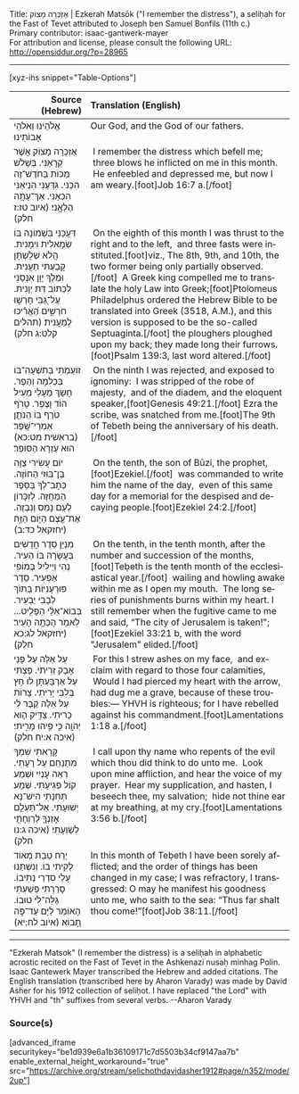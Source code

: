 <html>
<head></head>
<body>
Title: אֶזְכְּרָה מָצוֹק | Ezkerah Matsōk ("I remember the distress"), a seliḥah for the Fast of Tevet attributed to Joseph ben Samuel Bonfils (11th c.)<br />
Primary contributor: isaac-gantwerk-mayer<br />
For attribution and license, please consult the following URL: <a href="http://opensiddur.org/?p=28965">http://opensiddur.org/?p=28965</a>
<p />
<hr />

[xyz-ihs snippet="Table-Options"]<table style="margin-left: auto; margin-right: auto;" class="draggable">
<thead><tr><th id="x" style="text-align: right;">Source (Hebrew)</th><th style="text-align: left;">Translation (English)</th></tr></thead>
<tbody>
<tr><td style="vertical-align:top;">
<div class="liturgy" lang="he">
אֱלֹהֵינוּ וֵאֹלהֵי אָבוֹתֵינוּ
</span></div></td>
 
<td style="vertical-align:top;">
<div class="english" lang="en">
Our God, and the God of our fathers. 
</div></td></tr>


<tr><td style="vertical-align:top;">
<div class="liturgy" lang="he">
<span class="acrostic">אֶ</span>זְכְּרָה מָצוֹק אֲשֶׁר קְרָאַנִּי. 
<span class="acrostic">בְּ</span>שָׁלֹשׁ מַכּוֹת בַּחֹדֶשׁ־זֶה הִכַּנּי. 
<span class="acrostic">גִּ</span>דְּעַנִּי הִנְיאַנִּי הִכְאַנִּי. 
אַךְ־עַתָּ֥ה הֶלְאָ֑נִי׃ <span class="citation">(איוב טז:ז חלק)</span>
</span></div></td>
 
<td style="vertical-align:top;">
<div class="english" lang="en">
<span class="acrostic">&nbsp;</span>I remember the distress which befell me; 
<span class="acrostic">&nbsp;</span>three blows he inflicted on me in this month. 
<span class="acrostic">&nbsp;</span>He enfeebled and depressed me, 
but now I am weary.[foot]Job 16:7 a.[/foot]
</div></td></tr>


<tr><td style="vertical-align:top;">
<div class="liturgy" lang="he">
<span class="acrostic">דִּ</span>עֲכַנִּי  בִּשְׁמוֹנָה בּוֹ שְׂמׇאלִית וִימָנִית. 
<span class="acrostic">הֲ</span>לֹא שְׁלָשְׁתָּן קָבַעְתִּי תַעֲנִית. 
<span class="acrostic">וּ</span>מֶלֶךְ יָוָן אִנְּסַנִּי לִכְתּוֹב דַּת יְוָנִית. 
עַל־גַּ֭בִּי חָרְשׁ֣וּ חֹרְשִׁ֑ים הֶ֝אֱרִ֗יכוּ לְמַעֲנִית׃ <span class="citation">(תהלים קלט:ג חלק)</span>
</span></div></td>
 
<td style="vertical-align:top;">
<div class="english" lang="en">
<span class="acrostic">&nbsp;</span>On the eighth of this month I was thrust to the right and to the left, 
<span class="acrostic">&nbsp;</span>and three fasts were instituted.[foot]viz., The 8th, 9th, and 10th, the two former being only partially observed.[/foot] 
<span class="acrostic">&nbsp;</span>A Greek king compelled me to translate the holy Law into Greek;[foot]Ptolomeus Philadelphus ordered the Hebrew Bible to be translated into Greek (3518, A.M.), and this version is supposed to be the so-called Septuaginta.[/foot] 
the ploughers ploughed upon my back; they made long their furrows.[foot]Psalm 139:3, last word altered.[/foot] 
</div></td></tr>


<tr><td style="vertical-align:top;">
<div class="liturgy" lang="he">
<span class="acrostic">ז</span>וֹעַמְתִּי בְּתִשְׁעָה־בּוֹ בְּכְלִמָּה וְהֵפֶר. 
<span class="acrostic">חָ</span>שַׂךְ מֵעָלַי מֵעִיל הוֹד וָצֶפֶר. 
<span class="acrostic">טָ</span>רֹף טֹרַף בּוֹ הַנֹּתֵ֖ן אִמְרֵי־שָֽׁפֶר׃ <span class="citation">(בראשית מט:כא)</span>
הוּא עֶזְרָא הַסּוֹפֵר׃ 
</span></div></td>
 
<td style="vertical-align:top;">
<div class="english" lang="en">
<span class="acrostic">&nbsp;</span>On the ninth I was rejected, and exposed to ignominy: 
<span class="acrostic">&nbsp;</span>I was stripped of the robe of majesty, 
<span class="acrostic">&nbsp;</span>and of the diadem, and the eloquent speaker,[foot]Genesis 49:21.[/foot] 
Ezra the scribe, was snatched from me.[foot]The 9th of Tebeth being the anniversary of his death.[/foot] 
</div></td></tr>


<tr><td style="vertical-align:top;">
<div class="liturgy" lang="he">
<span class="acrostic">י</span>וֹם עֲשִׂירִי צֻוָּה בֶּן־בּוּזִי הַחוֹזֶה. 
<span class="acrostic">כְּ</span>תׇב־לְךָ בַּסֵּפֶר הַמַּחֲזֶה. 
<span class="acrostic">לְ</span>זִכָּרוֹן לְעַם נָמֵס וְנִבְזֶה. 
אֶת־עֶ֖צֶם הַיּ֣וֹם הַזֶּ֑ה׃ <span class="citation">(יחזקאל כד:ב)</span>
</span></div></td>
 
<td style="vertical-align:top;">
<div class="english" lang="en">
<span class="acrostic">&nbsp;</span>On the tenth, the son of Būzi, the prophet,[foot]Ezekiel.[/foot] 
<span class="acrostic">&nbsp;</span>was commanded to write him the name of the day, 
<span class="acrostic">&nbsp;</span>even of this same day for a memorial 
for the despised and decaying people.[foot]Ezekiel 24:2.[/foot]
</div></td></tr>


<tr><td style="vertical-align:top;">
<div class="liturgy" lang="he">
<span class="acrostic">מִ</span>נְיַן סֵדֶר חֲדָשִׁים בַּעֲשָׂרָה בּוֹ הֵעִיר. 
<span class="acrostic">נְ</span>הִי וְיֵילִיל בְּמוֹפִי אַפְעִיר. 
<span class="acrostic">סֵ</span>דֶר פּוּרְעָנִיּוֹת בְּתוֹךְ לְבָבִי יַבְעִיר. 
בְּבוֹא־אֵלַ֨י הַפָּלִ֧יט... לֵאמֹ֖ר הֻכְּתָ֥ה הָעִֽיר׃ <span class="citation">(יחזקאל לג:כא חלק)</span>
</span></div></td>
 
<td style="vertical-align:top;">
<div class="english" lang="en">
<span class="acrostic">&nbsp;</span>On the tenth, in the tenth month, after the number and succession of the months,[foot]Teḅeth is the tenth month of the ecclesiastical year.[/foot] 
<span class="acrostic">&nbsp;</span>wailing and howling awake within me as I open my mouth. 
<span class="acrostic">&nbsp;</span>The long series of punishments burns within my heart. 
I still remember when the fugitive came to me and said, “The city of Jerusalem is taken!";[foot]Ezekiel 33:21 b, with the word "Jerusalem" elided.[/foot]
</div></td></tr>


<tr><td style="vertical-align:top;">
<div class="liturgy" lang="he">
<span class="acrostic">עַ</span>ל אֵלֶּה עַל פָּנַי אָבָק זֵרִיתי. 
<span class="acrostic">פַּ</span>צְתִּי עַל אַרְבַּעְתָּן לוּ חַץ בְּלִבִּי יָרִיתִי. 
<span class="acrostic">צָ</span>רוֹת עַל אֵלֶּה קֶבֶר לִי כָּריתִי. 
צַדִּ֥יק ה֛וּא יְהֹוָ֖ה כִּ֣י פִ֣יהוּ מָרִ֑יתִי׃ <span class="citation">(איכה א:יח חלק)</span>
</span></div></td>
 
<td style="vertical-align:top;">
<div class="english" lang="en">
<span class="acrostic">&nbsp;</span>For this I strew ashes on my face, 
<span class="acrostic">&nbsp;</span>and exclaim with regard to those four calamities, 
<span class="acrostic">&nbsp;</span>Would I had pierced my heart with the arrow, had dug me a grave, because of these troubles:—
YHVH is righteous; for I have rebelled against his commandment.[foot]Lamentations 1:18 a.[/foot]
</div></td></tr>


<tr><td style="vertical-align:top;">
<div class="liturgy" lang="he">
<span class="acrostic">קָ</span>רָאתִי שִׁמְךָ מִתְנַחֵם עַל רָעָתִי. 
<span class="acrostic">רְ</span>אֵה עׇנְיִי וּשְׁמַע קוֹל פְּגִיעָתִי. 
<span class="acrostic">שְׁ</span>מַע תְּחִנָּתִי הִישׁ־נָא יְשׁוּעָתִי. 
אַל־<span class="acrostic">תַּ</span>עְלֵ֧ם אׇזְנְךָ֛ לְרַוְחָתִ֖י לְשַׁוְעָתִֽי׃  <span class="citation">(איכה ג:נו חלק)</span>
</span></div></td>
 
<td style="vertical-align:top;">
<div class="english" lang="en">
<span class="acrostic">&nbsp;</span>I call upon thy name who repents of the evil which thou did think to do unto me. 
<span class="acrostic">&nbsp;</span>Look upon mine affliction, and hear the voice of my prayer. 
<span class="acrostic">&nbsp;</span>Hear my supplication, and hasten, I beseech thee, my salvation; 
<span class="acrostic">&nbsp;</span>hide not thine ear at my breathing, at my cry.[foot]Lamentations 3:56 b.[/foot] 
</div></td></tr>


<tr><td style="vertical-align:top;">
<div class="liturgy" lang="he">
יֶרַח טֵבֵת מְאוֹד לֻקִּיתִי בוֹ. 
וְנִשְׁתַּנוּ עָלַי סִדְרֵי נְתִיבוֹ. 
סָרַרְתִּי פְּשַׁעְתִּי גַּלֵּה־לִי טוּבוֹ. 
הָאוֹמֵר לַיָּם עַד־פֹּ֣ה תָ֭בוֹא׃  <span class="citation">(איוב לח:יא)</span>
</span></div></td>
 
<td style="vertical-align:top;">
<div class="english" lang="en">
In this month of Teḅeth I have been sorely afflicted; 
and the order of things has been changed in my case; 
I was refractory, I transgressed: O may he manifest his goodness unto me, 
who saith to the sea: “Thus far shalt thou come!”[foot]Job 38:11.[/foot]
</div></td></tr>
</tbody></table>

<hr />

"Ezkerah Matsok" (I remember the distress) is a seliḥah in alphabetic acrostic recited on the Fast of Tevet in the Ashkenazi nusaḥ minhag Polin. Isaac Gantewerk Mayer transcribed the Hebrew and added citations. The English translation (transcribed here by Aharon Varady) was made by David Asher for his 1912 collection of seliḥot. I have replaced "the Lord" with YHVH and "th" suffixes from several verbs. --Aharon Varady

<h3>Source(s)</h3>

[advanced_iframe securitykey="be1d939e6a1b36109171c7d5503b34cf9147aa7b" enable_external_height_workaround="true" src="https://archive.org/stream/selichothdavidasher1912#page/n352/mode/2up"]
</body>
</html>